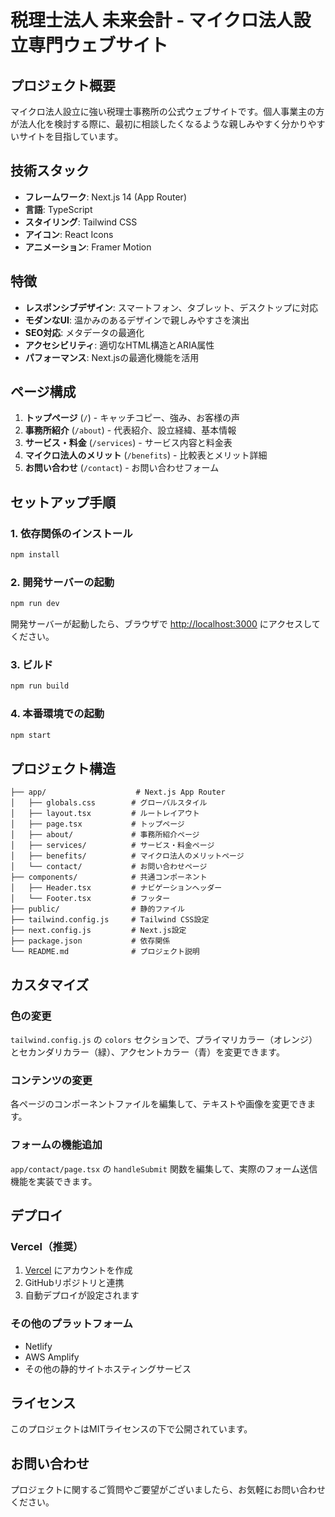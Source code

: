 # 税理士法人 未来会計 - マイクロ法人設立専門ウェブサイト

## プロジェクト概要

マイクロ法人設立に強い税理士事務所の公式ウェブサイトです。個人事業主の方が法人化を検討する際に、最初に相談したくなるような親しみやすく分かりやすいサイトを目指しています。

## 技術スタック

- **フレームワーク**: Next.js 14 (App Router)
- **言語**: TypeScript
- **スタイリング**: Tailwind CSS
- **アイコン**: React Icons
- **アニメーション**: Framer Motion

## 特徴

- **レスポンシブデザイン**: スマートフォン、タブレット、デスクトップに対応
- **モダンなUI**: 温かみのあるデザインで親しみやすさを演出
- **SEO対応**: メタデータの最適化
- **アクセシビリティ**: 適切なHTML構造とARIA属性
- **パフォーマンス**: Next.jsの最適化機能を活用

## ページ構成

1. **トップページ** (`/`) - キャッチコピー、強み、お客様の声
2. **事務所紹介** (`/about`) - 代表紹介、設立経緯、基本情報
3. **サービス・料金** (`/services`) - サービス内容と料金表
4. **マイクロ法人のメリット** (`/benefits`) - 比較表とメリット詳細
5. **お問い合わせ** (`/contact`) - お問い合わせフォーム

## セットアップ手順

### 1. 依存関係のインストール

```bash
npm install
```

### 2. 開発サーバーの起動

```bash
npm run dev
```

開発サーバーが起動したら、ブラウザで [http://localhost:3000](http://localhost:3000) にアクセスしてください。

### 3. ビルド

```bash
npm run build
```

### 4. 本番環境での起動

```bash
npm start
```

## プロジェクト構造

```
├── app/                    # Next.js App Router
│   ├── globals.css        # グローバルスタイル
│   ├── layout.tsx         # ルートレイアウト
│   ├── page.tsx           # トップページ
│   ├── about/             # 事務所紹介ページ
│   ├── services/          # サービス・料金ページ
│   ├── benefits/          # マイクロ法人のメリットページ
│   └── contact/           # お問い合わせページ
├── components/            # 共通コンポーネント
│   ├── Header.tsx         # ナビゲーションヘッダー
│   └── Footer.tsx         # フッター
├── public/                # 静的ファイル
├── tailwind.config.js     # Tailwind CSS設定
├── next.config.js         # Next.js設定
├── package.json           # 依存関係
└── README.md              # プロジェクト説明
```

## カスタマイズ

### 色の変更

`tailwind.config.js` の `colors` セクションで、プライマリカラー（オレンジ）とセカンダリカラー（緑）、アクセントカラー（青）を変更できます。

### コンテンツの変更

各ページのコンポーネントファイルを編集して、テキストや画像を変更できます。

### フォームの機能追加

`app/contact/page.tsx` の `handleSubmit` 関数を編集して、実際のフォーム送信機能を実装できます。

## デプロイ

### Vercel（推奨）

1. [Vercel](https://vercel.com) にアカウントを作成
2. GitHubリポジトリと連携
3. 自動デプロイが設定されます

### その他のプラットフォーム

- Netlify
- AWS Amplify
- その他の静的サイトホスティングサービス

## ライセンス

このプロジェクトはMITライセンスの下で公開されています。

## お問い合わせ

プロジェクトに関するご質問やご要望がございましたら、お気軽にお問い合わせください。 